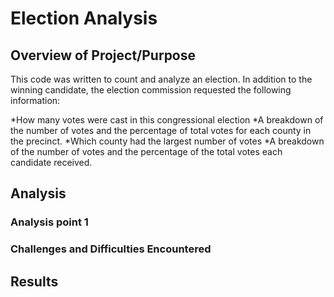 # Election Analysis
## Overview of Project/Purpose
This code was written to count and analyze an election. In addition to the winning candidate, the election commission requested the following information:

*How many votes were cast in this congressional election
*A breakdown of the number of votes and the percentage of total votes for each county in the precinct.
*Which county had the largest number of votes
*A breakdown of the number of votes and the percentage of the total votes each candidate received.
  
  

## Analysis

### Analysis point 1

### Challenges and Difficulties Encountered

## Results

